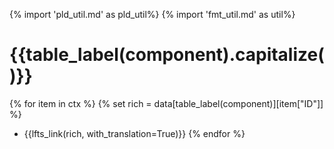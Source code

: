 {% import 'pld_util.md' as pld_util%}
{% import 'fmt_util.md' as util%}

# {{table_label(component).capitalize()}}
{% for item in ctx %}
{% set rich = data[table_label(component)][item["ID"]] %}
* {{lfts_link(rich, with_translation=True)}}
{% endfor %}